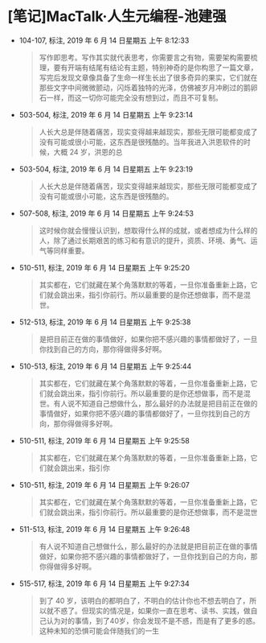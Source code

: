 # [笔记]MacTalk·人生元编程-池建强


-   104-107, 标注, 2019 年 6 月 14 日星期五 上午 8:12:33

    > 写作即思考。写作其实就代表思考，你需要言之有物，需要架构需要梳理，要有开端有结尾有结论有主题，特别神奇的是你构思了一篇文章，写完后发现文章像具备了生命一样生长出了很多奇异的果实，它们就在那些文字中间微微颤动，闪烁着独特的光泽，仿佛被岁月冲刷过的鹅卵石一样，而这一切你可能完全没有想到过，而且不可复制。

-   503-504, 标注, 2019 年 6 月 14 日星期五 上午 9:23:14

    > 人长大总是伴随着痛苦，现实变得越来越现实，那些无限可能都变成了没有可能或很小可能，这东西是很残酷的。当年我进入洪恩软件的时候，大概 24 岁，洪恩的总

-   503-504, 标注, 2019 年 6 月 14 日星期五 上午 9:23:19

    > 人长大总是伴随着痛苦，现实变得越来越现实，那些无限可能都变成了没有可能或很小可能，这东西是很残酷的。

-   507-508, 标注, 2019 年 6 月 14 日星期五 上午 9:24:53

    > 这时候你就会慢慢认识到，想取得什么样的成就，或者想成为什么样的人，除了通过长期艰苦的练习和有意识的提升，资质、环境、勇气、运气等同样重要。

-   510-511, 标注, 2019 年 6 月 14 日星期五 上午 9:25:20

    > 其实都在，它们就藏在某个角落默默的等着，一旦你准备重新上路，它们就会跳出来，指引你前行。所以最重要的是你还想做事，而不是混世。

-   512-513, 标注, 2019 年 6 月 14 日星期五 上午 9:25:38

    > 是把目前正在做的事情做好，如果你把不感兴趣的事情都做好了，一旦你找到自己的方向，那你得做得多好啊。

-   510-513, 标注, 2019 年 6 月 14 日星期五 上午 9:25:44

    > 其实都在，它们就藏在某个角落默默的等着，一旦你准备重新上路，它们就会跳出来，指引你前行。所以最重要的是你还想做事，而不是混世。有人说不知道自己想做什么，那么最好的办法就是把目前正在做的事情做好，如果你把不感兴趣的事情都做好了，一旦你找到自己的方向，那你得做得多好啊。

-   510-511, 标注, 2019 年 6 月 14 日星期五 上午 9:25:58

    > 其实都在，它们就藏在某个角落默默的等着，一旦你准备重新上路，它们就会跳出来，指引你

-   510-511, 标注, 2019 年 6 月 14 日星期五 上午 9:26:07

    > 其实都在，它们就藏在某个角落默默的等着，一旦你准备重新上路，它们就会跳出来，指引你前行。所以最重要的是你还想做事，而不是混世

-   511-513, 标注, 2019 年 6 月 14 日星期五 上午 9:26:48

    > 有人说不知道自己想做什么，那么最好的办法就是把目前正在做的事情做好，如果你把不感兴趣的事情都做好了，一旦你找到自己的方向，那你得做得多好啊。

-   515-517, 标注, 2019 年 6 月 14 日星期五 上午 9:27:34

    > 到了 40 岁，该明白的都明白了，不明白的估计你也不想去明白了，所以就不惑了。但现实的情况是，如果你一直在思考、读书、实践，做自己认为对的事情，到了40岁，你会发现不是不惑，而是有了更多的惑。这种未知的恐惧可能会伴随我们的一生

